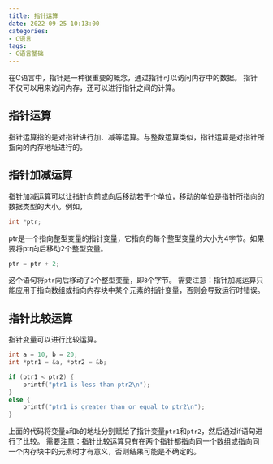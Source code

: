 ```yaml
---
title: 指针运算
date: 2022-09-25 10:13:00
categories:
- C语言
tags:
- C语言基础
---
```


在C语言中，指针是一种很重要的概念，通过指针可以访问内存中的数据。
指针不仅可以用来访问内存，还可以进行指针之间的计算。

## 指针运算

指针运算指的是对指针进行加、减等运算。与整数运算类似，指针运算是对指针所指向的内存地址进行的。

## 指针加减运算

指针加减运算可以让指针向前或向后移动若干个单位，移动的单位是指针所指向的数据类型的大小。例如，

```c
int *ptr;
```

ptr是一个指向整型变量的指针变量，它指向的每个整型变量的大小为4字节。如果要将ptr向后移动2个整型变量。

```c
ptr = ptr + 2;
```

这个语句将`ptr`向后移动了`2`个整型变量，即`8`个字节。
需要注意：指针加减运算只能应用于指向数组或指向内存块中某个元素的指针变量，否则会导致运行时错误。

## 指针比较运算

指针变量可以进行比较运算。

```c
int a = 10, b = 20;
int *ptr1 = &a, *ptr2 = &b;

if (ptr1 < ptr2) {
    printf("ptr1 is less than ptr2\n");
}
else {
    printf("ptr1 is greater than or equal to ptr2\n");
}
```

上面的代码将变量`a`和`b`的地址分别赋给了指针变量`ptr1`和`ptr2`，然后通过if语句进行了比较。
需要注意：指针比较运算只有在两个指针都指向同一个数组或指向同一个内存块中的元素时才有意义，否则结果可能是不确定的。